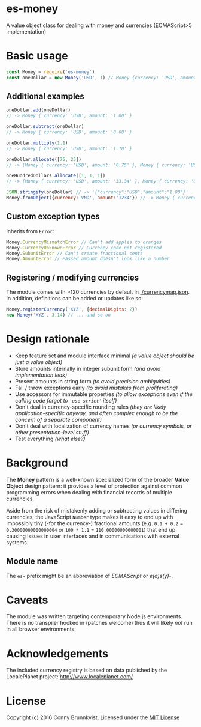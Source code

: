 # es-money
A value object class for dealing with money and currencies (ECMAScript>5 implementation)

# Basic usage
```js
const Money = require('es-money')
const oneDollar = new Money('USD', 1) // Money {currency: 'USD', amount: '1.00'}
```

## Additional examples
```js
oneDollar.add(oneDollar)
// -> Money { currency: 'USD', amount: '1.00' }

oneDollar.subtract(oneDollar)
// -> Money { currency: 'USD', amount: '0.00' }

oneDollar.multiply(1.1)
// -> Money { currency: 'USD', amount: '1.10' }

oneDollar.allocate([75, 25])
// -> [Money { currency: 'USD', amount: '0.75' }, Money { currency: 'USD', amount: '0.25' }]

oneHundredDollars.allocate([1, 1, 1])
// -> [Money { currency: 'USD', amount: '33.34' }, Money { currency: 'USD', amount: '33.33' }, Money { currency: 'USD', amount: '33.33' }]

JSON.stringify(oneDollar) // -> '{"currency":"USD","amount":"1.00"}'
Money.fromObject({currency:'VND', amount:'1234'}) // -> Money { currency: 'VND', amount: '1234' }
```

## Custom exception types
Inherits from `Error`:
```js
Money.CurrencyMismatchError // Can't add apples to oranges
Money.CurrencyUnknownError // Currency code not registered
Money.SubunitError // Can't create fractional cents
Money.AmountError // Passed amount doesn't look like a number
```

## Registering / modifying currencies
The module comes with >120 currencies by default in [./currencymap.json](./currencymap.json). In addition, definitions can be added or updates like so:
```js
Money.registerCurrency('XYZ', {decimalDigits: 2})
new Money('XYZ', 3.14) // ... and so on
```

# Design rationale
- Keep feature set and module interface minimal _(a value object should be just a value object)_
- Store amounts internally in integer subunit form _(and avoid implementation leak)_
- Present amounts in string form _(to avoid precision ambiguities)_
- Fail / throw exceptions early _(to avoid mistakes from proliferating)_
- Use accessors for immutable properties _(to allow exceptions even if the calling code forgot to `'use strict'` itself)_
- Don't deal in currency-specific rounding rules _(they are likely application-specific anyway, and often complex enough to be the concern of a separate component)_
- Don't deal with localization of currency names _(or currency symbols, or other presentation-level stuff)_
- Test everything _(what else?)_

# Background
The __Money__ pattern is a well-known specialized form of the broader __Value Object__ design pattern: it provides a level of protection against common programming errors when dealing with financial records of multiple currencies.

Aside from the risk of mistakenly adding or subtracting values in differing currencies, the JavaScript `Number` type makes it easy to end up with impossibly tiny (-for the currency-) fractional amounts (e.g. `0.1 + 0.2` = `0.30000000000000004` or `100 * 1.1` = `110.00000000000001`) that end up causing issues in user interfaces and in communications with external systems.

## Module name
The `es-` prefix might be an abbreviation of _ECMAScript_ or _e(a)s(y)-_.

# Caveats
The module was written targeting contemporary Node.js environments. There is no transpiler hooked in (patches welcome) thus it will likely _not_ run in all browser environments.

# Acknowledgements
The included currency registry is based on data published by the LocalePlanet project: http://www.localeplanet.com/

# License
Copyright (c) 2016 Conny Brunnkvist. Licensed under the [MIT License](./LICENSE)
